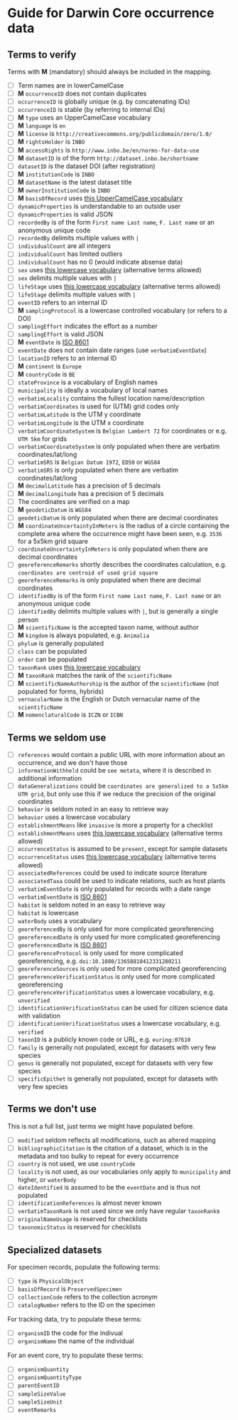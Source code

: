 # Guide for Darwin Core occurrence data

## Terms to verify

Terms with **M** (mandatory) should always be included in the mapping.

* [ ] Term names are in lowerCamelCase
* [ ] **M** `occurrenceID` does not contain duplicates
* [ ] `occurrenceID` is globally unique (e.g. by concatenating IDs)
* [ ] `occurrenceID` is stable (by referring to internal IDs)
* [ ] **M** `type` uses an UpperCamelCase vocabulary
* [ ] **M** `language` is `en`
* [ ] **M** `license` is `http://creativecommons.org/publicdomain/zero/1.0/`
* [ ] **M** `rightsHolder` is `INBO`
* [ ] **M** `accessRights` is `http://www.inbo.be/en/norms-for-data-use`
* [ ] **M** `datasetID` is of the form `http://dataset.inbo.be/shortname`
* [ ] `datasetID` is the dataset DOI (after registration)
* [ ] **M** `institutionCode` is `INBO`
* [ ] **M** `datasetName` is the latest dataset title
* [ ] **M** `ownerInstitutionCode` is `INBO`
* [ ] **M** `basisOfRecord` uses [this UpperCamelCase vocabulary](http://rs.gbif.org/vocabulary/dwc/basis_of_record.xml) 
* [ ] `dynamicProperties` is understandable to an outside user
* [ ] `dynamicProperties` is valid JSON
* [ ] `recordedBy` is of the form `First name Last name`, `F. Last name` or an anonymous unique code
* [ ] `recordedBy` delimits multiple values with ` | `
* [ ] `individualCount` are all integers
* [ ] `individualCount` has limited outliers
* [ ] `individualCount` has no 0 (would indicate absense data) 
* [ ] `sex` uses [this lowercase vocabulary](http://rs.gbif.org/vocabulary/gbif/sex.xml) (alternative terms allowed)
* [ ] `sex` delimits multiple values with ` | `
* [ ] `lifeStage` uses [this lowercase vocabulary](http://rs.gbif.org/vocabulary/gbif/life_stage.xml) (alternative terms allowed)
* [ ] `lifeStage` delimits multiple values with ` | `
* [ ] `eventID` refers to an internal ID
* [ ] **M** `samplingProtocol` is a lowercase controlled vocabulary (or refers to a DOI)
* [ ] `samplingEffort` indicates the effort as a number
* [ ] `samplingEffort` is valid JSON
* [ ] **M** `eventDate` is [ISO 8601](https://en.wikipedia.org/wiki/ISO_8601)
* [ ] `eventDate` does not contain date ranges (use `verbatimEventDate`)
* [ ] `locationID` refers to an internal ID
* [ ] **M** `continent` is `Europe`
* [ ] **M** `countryCode` is `BE`
* [ ] `stateProvince` is a vocabulary of English names
* [ ] `municipality` is ideally a vocabulary of local names
* [ ] `verbatimLocality` contains the fullest location name/description
* [ ] `verbatimCoordinates` is used for (UTM) grid codes only
* [ ] `verbatimLatitude` is the UTM y coordinate
* [ ] `verbatimLongitude` is the UTM x coordinate
* [ ] `verbatimCoordinateSystem` is `Belgian Lambert 72` for coordinates or e.g. `UTM 5km` for grids
* [ ] `verbatimCoordinateSystem` is only populated when there are verbatim coordinates/lat/long
* [ ] `verbatimSRS` is `Belgian Datum 1972`, `ED50` or `WGS84`
* [ ] `verbatimSRS` is only populated when there are verbatim coordinates/lat/long
* [ ] **M** `decimalLatitude` has a precision of 5 decimals
* [ ] **M** `decimalLongitude` has a precision of 5 decimals
* [ ] The coordinates are verified on a map
* [ ] **M** `geodeticDatum` is `WGS84`
* [ ] `geodeticDatum` is only populated when there are decimal coordinates
* [ ] **M** `coordinateUncertaintyInMeters` is the radius of a circle containing the complete area where the occurrence might have been seen, e.g. `3536` for a 5x5km grid square
* [ ] `coordinateUncertaintyInMeters` is only populated when there are decimal coordinates
* [ ] `georeferenceRemarks` shortly describes the coordinates calculation, e.g. `coordinates are centroid of used grid square`
* [ ] `georeferenceRemarks` is only populated when there are decimal coordinates
* [ ] `identifiedBy` is of the form `First name Last name`, `F. Last name` or an anonymous unique code
* [ ] `identifiedBy` delimits multiple values with ` | `, but is generally a single person 
* [ ] **M** `scientificName` is the accepted taxon name, without author
* [ ] **M** `kingdom` is always populated, e.g. `Animalia`
* [ ] `phylum` is generally populated
* [ ] `class` can be populated
* [ ] `order` can be populated
* [ ] `taxonRank` uses [this lowercase vocabulary](http://rs.gbif.org/vocabulary/gbif/rank.xml)
* [ ] **M** `taxonRank` matches the rank of the `scientificName`
* [ ] **M** `scientificNameAuthorship` is the author of the `scientificName` (not populated for forms, hybrids)
* [ ] `vernacularName` is the English or Dutch vernacular name of the `scientificName`
* [ ] **M** `nomenclaturalCode` is `ICZN` or `ICBN`

## Terms we seldom use

* [ ] `references` would contain a public URL with more information about an occurrence, and we don't have those
* [ ] `informationWithheld` could be `see metata`, where it is described in additional information
* [ ] `dataGeneralizations` could be `coordinates are generalized to a 5x5km UTM grid`, but only use this if we reduce the precision of the original coordinates
* [ ] `behavior` is seldom noted in an easy to retrieve way
* [ ] `behavior` uses a lowercase vocabulary
* [ ] `establishmentMeans` like `invasive` is more a property for a checklist
* [ ] `establishmentMeans` uses [this lowercase vocabulary](http://rs.gbif.org/vocabulary/gbif/establishment_means.xml) (alternative terms allowed)
* [ ] `occurrenceStatus` is  assumed to be `present`, except for sample datasets
* [ ] `occurrenceStatus` uses [this lowercase vocabulary](http://rs.gbif.org/vocabulary/gbif/occurrence_status.xml) (alternative terms allowed)
* [ ] `associatedReferences` could be used to indicate source literature
* [ ] `associatedTaxa` could be used to indicate relations, such as host plants
* [ ] `verbatimEventDate` is only populated for records with a date range
* [ ] `verbatimEventDate` is [ISO 8601](https://en.wikipedia.org/wiki/ISO_8601)
* [ ] `habitat` is seldom noted in an easy to retrieve way
* [ ] `habitat` is lowercase
* [ ] `waterBody` uses a vocabulary
* [ ] `georeferencedBy` is only used for more complicated georeferencing
* [ ] `georeferencedDate` is only used for more complicated georeferencing
* [ ] `georeferencedDate` is [ISO 8601](https://en.wikipedia.org/wiki/ISO_8601)
* [ ] `georeferenceProtocol` is only used for more complicated georeferencing, e.g. `doi:10.1080/13658810412331280211`
* [ ] `georeferenceSources` is only used for more complicated georeferencing
* [ ] `georeferenceVerificationStatus`  is only used for more complicated georeferencing
* [ ] `georeferenceVerificationStatus` uses a lowercase vocabulary, e.g. `unverified`
* [ ] `identificationVerificationStatus` can be used for citizen science data with validation
* [ ] `identificationVerificationStatus` uses a lowercase vocabulary, e.g. `verified`
* [ ] `taxonID` is a publicly known code or URL, e.g. `euring:07610`
* [ ] `family` is generally not populated, except for datasets with very few species
* [ ] `genus` is generally not populated, except for datasets with very few species
* [ ] `specificEpithet` is generally not populated, except for datasets with very few species

## Terms we don't use

This is not a full list, just terms we might have populated before.

* [ ] `modified` seldom reflects all modifications, such as altered mapping
* [ ] `bibliographicCitation` is the citation of a dataset, which is in the metadata and too bulky to repeat for every occurrence
* [ ] `country` is not used, we use `countryCode`
* [ ] `locality` is not used, as our vocabularies only apply to `municipality` and higher, or `waterBody`
* [ ] `dateIdentified` is assumed to be the `eventDate` and is thus not populated
* [ ] `identificationReferences` is almost never known
* [ ] `verbatimTaxonRank` is not used since we only have regular `taxonRank`s
* [ ] `originalNameUsage` is reserved for checklists
* [ ] `taxonomicStatus` is reserved for checklists

## Specialized datasets

For specimen records, populate the following terms:

* [ ] `type` is `PhysicalObject`
* [ ] `basisOfRecord` is `PreservedSpecimen`
* [ ] `collectionCode` refers to the collection acronym
* [ ] `catalogNumber` refers to the ID on the specimen

For tracking data, try to populate these terms:

* [ ] `organismID` the code for the indivual
* [ ] `organismName` the name of the individual

For an event core, try to populate these terms:

* [ ] `organismQuantity`
* [ ] `organismQuantityType`
* [ ] `parentEventID`
* [ ] `sampleSizeValue`
* [ ] `sampleSizeUnit`
* [ ] `eventRemarks`
